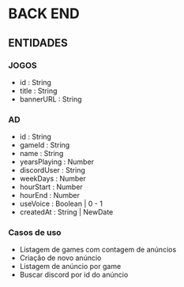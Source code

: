 # BACK END

## ENTIDADES


### JOGOS

- id : String
- title : String
- bannerURL : String

### AD

- id : String
- gameId : String
- name : String
- yearsPlaying : Number
- discordUser : String
- weekDays : Number
- hourStart : Number 
- hourEnd : Number
- useVoice : Boolean | 0 - 1
- createdAt : String | NewDate

### Casos de uso
- Listagem de games com contagem de anúncios
- Criação de novo anúncio
- Listagem de anúncio por game
- Buscar discord por id do anúncio